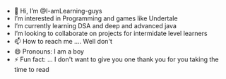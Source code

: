 - 👋 Hi, I’m @I-amLearning-guys
- I’m interested in Programming and games like Undertale
- I’m currently learning DSA and deep and advanced java 
- I’m looking to collaborate on projects for intermidate level learners
- 📫 How to reach me .... Well don't
- 😄 Pronouns: I am a boy
- ⚡ Fun fact: ... I don't want to give you one thank you for you taking the time to read

<!---
I-amLearning-guys/I-amLearning-guys is a ✨ special ✨ repository because its `README.md` (this file) appears on your GitHub profile.
You can click the Preview link to take a look at your changes.
--->
